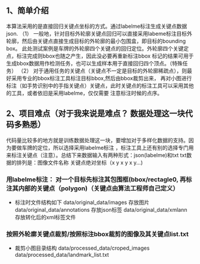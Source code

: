 ## 1、简单介绍
本算法采用的是直接回归关键点坐标的方式。通过labelme标注生成关键点数据json.
（1） 一般地，针对目标外轮廓关键点回归可以直接采用labeme标注目标外轮廓，然后由关键点直接生成目标的外轮廓的最小包围盒，即目标的bounding box。
此处测试案例是车牌的外轮廓四个关键点的回归定位。外轮廓四个关键定点，标注完成则bbox也随之产生，因此没必要再重新标注bbox
标记的结果可用于生成bbox数据用作检测任务，也可以生成样本用于直接回归四个顶点。（特殊任务）
（2） 对于通用任务的关键点（关键点不一定是目标的外轮廓稀疏点），则最好采用专业的bbox标注工具标注目标bbox,然后由bbox裁剪出来，
再对小图进行标注（如手势识别中的手指关键点）关键点，此时关键点的标注工具可以采用其他的工具，或者依旧是采用labelme，仅仅需要
注意标注时候的点序。
		
 
 ## 2、项目难点（对于我来说是难点？ 数据处理这一块代码多熟悉）
  代码量比较多的地方就是训练数据处理这一块，要增加对于多样化数据的支持。因为要做车牌的定位，所以选择采用labelme标注
，标注工具上还有别的选择专门用来标注关键点（注意）。总结下来数据输入有两种形式：json(labelme)和txt 
  txt数据的排列是：图像文件名称 关键点绝对坐标（x y x y x y...)

	
### 用labelme标注： 对一个目标先标注其包围框(bbox/rectagle0, 再标注其内部的关键点（polygon)（关键点由算法工程师自己定义）
*  标注时文件结构如下
data/original_data/images 存放图片
data/original_data/annotations 存放json标签
data/original_data/xmlann 存放转化后的xml标签文件
 
### 按照外轮廓关键点裁剪/按照标注bbox裁剪的图像及其关键点list.txt
* 裁剪小图目录结构
data/processed_data/croped_images
data/processed_data/landmark_list.txt
 
 
 
